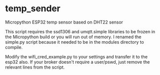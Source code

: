 # temp_sender
Micropython ESP32 temp sensor based on DHT22 sensor

This script requires the ssd1306 and umqtt.simple libraries to be frozen in the Micropython build or you will run out of memory. I renamed the simple.py script because it needed to be in the modules directory to compile.

Modify the wifi_cred_example.py to your settings and transfer it to the esp32 also. If your broker doesn't require a user/pswd, just remove the relevant lines from the script.